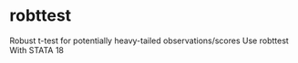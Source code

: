 # robttest
Robust t-test for potentially heavy-tailed observations/scores Use robttest With STATA 18

